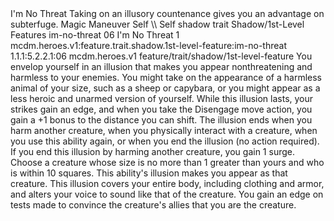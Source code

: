 <ability>
  <name>I&apos;m No Threat</name>
  <flavor>Taking on an illusory countenance gives you an advantage on subterfuge.</flavor>
  <keywords>
    <keyword>Magic</keyword>
  </keywords>
  <type>Maneuver</type>
  <distance>Self</distance>
  <target>\\ Self</target>
  <metadata>
    <class>shadow</class>
    <feature_type>trait</feature_type>
    <file_dpath>Shadow/1st-Level Features</file_dpath>
    <item_id>im-no-threat</item_id>
    <item_index>06</item_index>
    <item_name>I&apos;m No Threat</item_name>
    <level>1</level>
    <scc>mcdm.heroes.v1:feature.trait.shadow.1st-level-feature:im-no-threat</scc>
    <scdc>1.1.1:5.2.2.1:06</scdc>
    <source>mcdm.heroes.v1</source>
    <type>feature/trait/shadow/1st-level-feature</type>
  </metadata>
  <effects>
    <effect type="mundane">You envelop yourself in an illusion that makes you appear nonthreatening and harmless to your enemies. You might take on the appearance of a harmless animal of your size, such as a sheep or capybara, or you might appear as a less heroic and unarmed version of yourself. While this illusion lasts, your strikes gain an edge, and when you take the Disengage move action, you gain a +1 bonus to the distance you can shift. The illusion ends when you harm another creature, when you physically interact with a creature, when you use this ability again, or when you end the illusion (no action required). If you end this illusion by harming another creature, you gain 1 surge.</effect>
    <effect type="mundane" cost="Spend 1 Insight">Choose a creature whose size is no more than 1 greater than yours and who is within 10 squares. This ability&apos;s illusion makes you appear as that creature. This illusion covers your entire body, including clothing and armor, and alters your voice to sound like that of the creature. You gain an edge on tests made to convince the creature&apos;s allies that you are the creature.</effect>
  </effects>
</ability>
